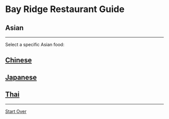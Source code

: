 # Bay Ridge Restaurant Guide
## Asian
---
Select a specific Asian food:
## [Chinese](../asian/chinese.md)
## [Japanese](../asian/japanese.md)
## [Thai](thai.md)
---
[Start Over](../home.md)